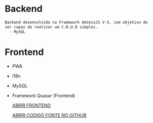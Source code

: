 # Backend
  
```bash
Backend desenvolvido no Framework AdonisJS V-5, com objetivo de
ser capaz de realizar um C.R.U.D simples.
  - MySQL
```
# Frontend
- PWA
- i18n
- MySQL
- Framework Quasar (Frontend)

  [ABRIR FRONTEND](https://jose-frontend.herokuapp.com/#/)
  
  [ABRIR CODIGO FONTE NO GITHUB]( https://github.com/jcsantana/frontend-app)

 
